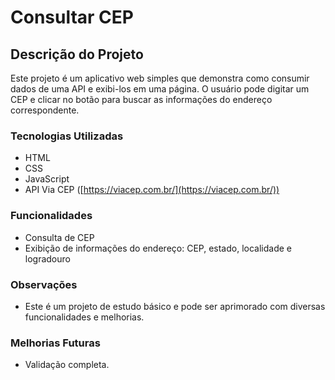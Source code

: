 # Consultar CEP

## Descrição do Projeto

Este projeto é um aplicativo web simples que demonstra como consumir dados de uma API e exibi-los em uma página. O usuário pode digitar um CEP e clicar no botão para buscar as informações do endereço correspondente.

### Tecnologias Utilizadas

* HTML
* CSS
* JavaScript
* API Via CEP ([https://viacep.com.br/](https://viacep.com.br/))

### Funcionalidades

* Consulta de CEP
* Exibição de informações do endereço: CEP, estado, localidade e logradouro


### Observações

* Este é um projeto de estudo básico e pode ser aprimorado com diversas funcionalidades e melhorias.

### Melhorias Futuras

* Validação completa.

